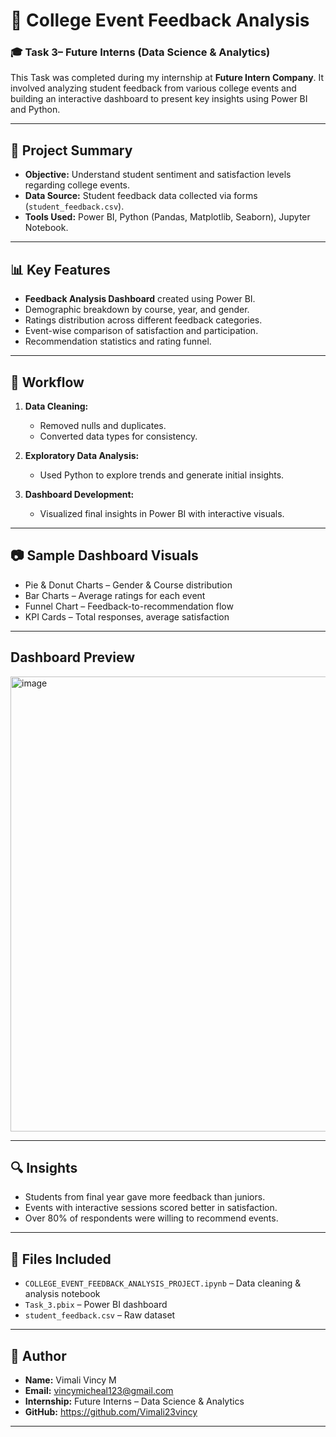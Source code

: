 
# 📘 College Event Feedback Analysis

### 🎓 Task 3– Future Interns (Data Science & Analytics)

This Task was completed during my internship at **Future Intern Company**. It involved analyzing student feedback from various college events and building an interactive dashboard to present key insights using Power BI and Python.

---

## 📌 Project Summary

- **Objective:** Understand student sentiment and satisfaction levels regarding college events.
- **Data Source:** Student feedback data collected via forms (`student_feedback.csv`).
- **Tools Used:** Power BI, Python (Pandas, Matplotlib, Seaborn), Jupyter Notebook.

---

## 📊 Key Features

- **Feedback Analysis Dashboard** created using Power BI.
- Demographic breakdown by course, year, and gender.
- Ratings distribution across different feedback categories.
- Event-wise comparison of satisfaction and participation.
- Recommendation statistics and rating funnel.

---

## 🧪 Workflow

1. **Data Cleaning:**  
   - Removed nulls and duplicates.  
   - Converted data types for consistency.  

2. **Exploratory Data Analysis:**  
   - Used Python to explore trends and generate initial insights.  

3. **Dashboard Development:**  
   - Visualized final insights in Power BI with interactive visuals.  

---

## 📷 Sample Dashboard Visuals

- Pie & Donut Charts – Gender & Course distribution  
- Bar Charts – Average ratings for each event  
- Funnel Chart – Feedback-to-recommendation flow  
- KPI Cards – Total responses, average satisfaction  

---

## Dashboard Preview
<img width="1310" height="728" alt="image" src="https://github.com/user-attachments/assets/b50d00eb-0382-4c6a-9a98-5074a8fc5bfb" />


---

## 🔍 Insights

- Students from final year gave more feedback than juniors.  
- Events with interactive sessions scored better in satisfaction.  
- Over 80% of respondents were willing to recommend events.

---

## 📁 Files Included

- `COLLEGE_EVENT_FEEDBACK_ANALYSIS_PROJECT.ipynb` – Data cleaning & analysis notebook  
- `Task_3.pbix` – Power BI dashboard  
- `student_feedback.csv` – Raw dataset  

---

## 👤 Author

- **Name:** Vimali Vincy M 
- **Email:** vincymicheal123@gmail.com
- **Internship:** Future Interns – Data Science & Analytics  
- **GitHub:** https://github.com/Vimali23vincy

---




